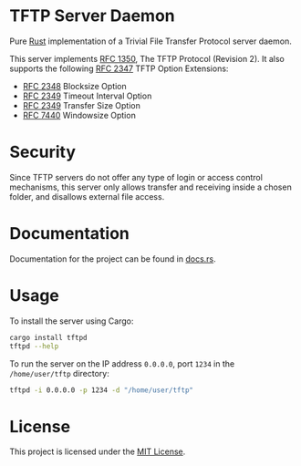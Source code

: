 # TFTP Server Daemon

Pure [Rust](https://www.rust-lang.org/) implementation of a Trivial File Transfer Protocol server daemon.

This server implements [RFC 1350](https://www.rfc-editor.org/rfc/rfc1350), The TFTP Protocol (Revision 2). It also supports the following [RFC 2347](https://www.rfc-editor.org/rfc/rfc2347) TFTP Option Extensions:

- [RFC 2348](https://www.rfc-editor.org/rfc/rfc2348) Blocksize Option
- [RFC 2349](https://www.rfc-editor.org/rfc/rfc2349) Timeout Interval Option
- [RFC 2349](https://www.rfc-editor.org/rfc/rfc2349) Transfer Size Option
- [RFC 7440](https://www.rfc-editor.org/rfc/rfc7440) Windowsize Option

# Security

Since TFTP servers do not offer any type of login or access control mechanisms, this server only allows transfer and receiving inside a chosen folder, and disallows external file access.

# Documentation

Documentation for the project can be found in [docs.rs](https://docs.rs/tftpd/latest/tftpd/).

# Usage

To install the server using Cargo:

```bash
cargo install tftpd
tftpd --help
```

To run the server on the IP address `0.0.0.0`, port `1234` in the `/home/user/tftp` directory:

```bash
tftpd -i 0.0.0.0 -p 1234 -d "/home/user/tftp"
```

# License

This project is licensed under the [MIT License](https://opensource.org/license/mit/).
